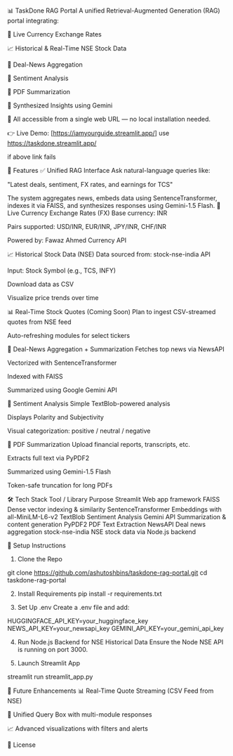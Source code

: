 📊 TaskDone RAG Portal
A unified Retrieval-Augmented Generation (RAG) portal integrating:

💱 Live Currency Exchange Rates

📈 Historical & Real-Time NSE Stock Data

📰 Deal-News Aggregation

🧠 Sentiment Analysis

📄 PDF Summarization

🎯 Synthesized Insights using Gemini

🔗 All accessible from a single web URL — no local installation needed.

👉 Live Demo: [https://iamyourguide.streamlit.app/]
use 
https://taskdone.streamlit.app/

if above link fails

🚀 Features
✅ Unified RAG Interface
Ask natural-language queries like:

"Latest deals, sentiment, FX rates, and earnings for TCS"

The system aggregates news, embeds data using SentenceTransformer, indexes it via FAISS, and synthesizes responses using Gemini-1.5 Flash.
💱 Live Currency Exchange Rates (FX)
Base currency: INR

Pairs supported: USD/INR, EUR/INR, JPY/INR, CHF/INR

Powered by: Fawaz Ahmed Currency API

📈 Historical Stock Data (NSE)
Data sourced from: stock-nse-india API

Input: Stock Symbol (e.g., TCS, INFY)

Download data as CSV

Visualize price trends over time

📊 Real-Time Stock Quotes (Coming Soon)
Plan to ingest CSV-streamed quotes from NSE feed

Auto-refreshing modules for select tickers

📰 Deal-News Aggregation + Summarization
Fetches top news via NewsAPI

Vectorized with SentenceTransformer

Indexed with FAISS

Summarized using Google Gemini API

🧠 Sentiment Analysis
Simple TextBlob-powered analysis

Displays Polarity and Subjectivity

Visual categorization: positive / neutral / negative

📄 PDF Summarization
Upload financial reports, transcripts, etc.

Extracts full text via PyPDF2

Summarized using Gemini-1.5 Flash

Token-safe truncation for long PDFs

🛠 Tech Stack
Tool / Library	Purpose
Streamlit	Web app framework
FAISS	Dense vector indexing & similarity
SentenceTransformer	Embeddings with all-MiniLM-L6-v2
TextBlob	Sentiment Analysis
Gemini API	Summarization & content generation
PyPDF2	PDF Text Extraction
NewsAPI	Deal news aggregation
stock-nse-india	NSE stock data via Node.js backend


🔐 Setup Instructions
1. Clone the Repo

git clone https://github.com/ashutoshbins/taskdone-rag-portal.git
cd taskdone-rag-portal



2. Install Requirements
pip install -r requirements.txt


3. Set Up .env
Create a .env file and add:

HUGGINGFACE_API_KEY=your_huggingface_key
NEWS_API_KEY=your_newsapi_key
GEMINI_API_KEY=your_gemini_api_key


4. Run Node.js Backend for NSE Historical Data
Ensure the Node NSE API is running on port 3000.

5. Launch Streamlit App

streamlit run streamlit_app.py


🔮 Future Enhancements
📊 Real-Time Quote Streaming (CSV Feed from NSE)

🧠 Unified Query Box with multi-module responses

📈 Advanced visualizations with filters and alerts

📄 License
